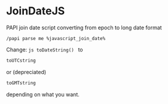 # JoinDateJS
PAPI join date script converting from epoch to long date format

`
/papi parse me %javascript_join_date%
`

Change:
`js
toDateString()
`
to
```js
toUTCstring
```
or (depreciated)
```js
toGMTstring
```
depending on what you want.
